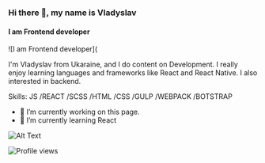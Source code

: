 ### Hi there 👋, my name is Vladyslav
#### I am Frontend developer
![I am Frontend developer](

I'm Vladyslav from Ukaraine, and I do content on Development. I really enjoy learning languages and frameworks like React and React Native. I also interested in backend.

Skills: JS /REACT /SCSS /HTML /CSS  /GULP /WEBPACK /BOTSTRAP

- 🔭 I’m currently working on this page. 
- 🌱 I’m currently learning React 


![Alt Text](https://media.giphy.com/media/26tn33aiTi1jkl6H6/giphy.gif)
 

![Profile views](https://gpvc.arturio.dev/vladyslavos)  
